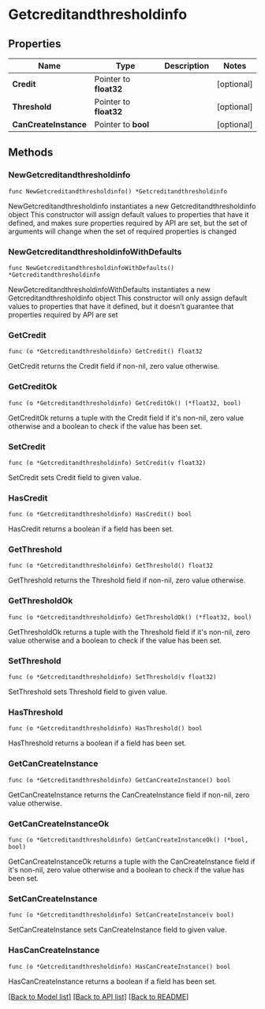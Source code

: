 # Getcreditandthresholdinfo

## Properties

Name | Type | Description | Notes
------------ | ------------- | ------------- | -------------
**Credit** | Pointer to **float32** |  | [optional] 
**Threshold** | Pointer to **float32** |  | [optional] 
**CanCreateInstance** | Pointer to **bool** |  | [optional] 

## Methods

### NewGetcreditandthresholdinfo

`func NewGetcreditandthresholdinfo() *Getcreditandthresholdinfo`

NewGetcreditandthresholdinfo instantiates a new Getcreditandthresholdinfo object
This constructor will assign default values to properties that have it defined,
and makes sure properties required by API are set, but the set of arguments
will change when the set of required properties is changed

### NewGetcreditandthresholdinfoWithDefaults

`func NewGetcreditandthresholdinfoWithDefaults() *Getcreditandthresholdinfo`

NewGetcreditandthresholdinfoWithDefaults instantiates a new Getcreditandthresholdinfo object
This constructor will only assign default values to properties that have it defined,
but it doesn't guarantee that properties required by API are set

### GetCredit

`func (o *Getcreditandthresholdinfo) GetCredit() float32`

GetCredit returns the Credit field if non-nil, zero value otherwise.

### GetCreditOk

`func (o *Getcreditandthresholdinfo) GetCreditOk() (*float32, bool)`

GetCreditOk returns a tuple with the Credit field if it's non-nil, zero value otherwise
and a boolean to check if the value has been set.

### SetCredit

`func (o *Getcreditandthresholdinfo) SetCredit(v float32)`

SetCredit sets Credit field to given value.

### HasCredit

`func (o *Getcreditandthresholdinfo) HasCredit() bool`

HasCredit returns a boolean if a field has been set.

### GetThreshold

`func (o *Getcreditandthresholdinfo) GetThreshold() float32`

GetThreshold returns the Threshold field if non-nil, zero value otherwise.

### GetThresholdOk

`func (o *Getcreditandthresholdinfo) GetThresholdOk() (*float32, bool)`

GetThresholdOk returns a tuple with the Threshold field if it's non-nil, zero value otherwise
and a boolean to check if the value has been set.

### SetThreshold

`func (o *Getcreditandthresholdinfo) SetThreshold(v float32)`

SetThreshold sets Threshold field to given value.

### HasThreshold

`func (o *Getcreditandthresholdinfo) HasThreshold() bool`

HasThreshold returns a boolean if a field has been set.

### GetCanCreateInstance

`func (o *Getcreditandthresholdinfo) GetCanCreateInstance() bool`

GetCanCreateInstance returns the CanCreateInstance field if non-nil, zero value otherwise.

### GetCanCreateInstanceOk

`func (o *Getcreditandthresholdinfo) GetCanCreateInstanceOk() (*bool, bool)`

GetCanCreateInstanceOk returns a tuple with the CanCreateInstance field if it's non-nil, zero value otherwise
and a boolean to check if the value has been set.

### SetCanCreateInstance

`func (o *Getcreditandthresholdinfo) SetCanCreateInstance(v bool)`

SetCanCreateInstance sets CanCreateInstance field to given value.

### HasCanCreateInstance

`func (o *Getcreditandthresholdinfo) HasCanCreateInstance() bool`

HasCanCreateInstance returns a boolean if a field has been set.


[[Back to Model list]](../README.md#documentation-for-models) [[Back to API list]](../README.md#documentation-for-api-endpoints) [[Back to README]](../README.md)


